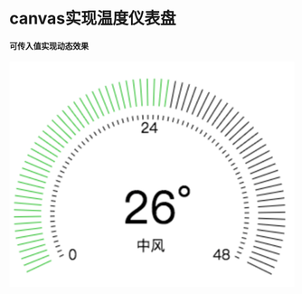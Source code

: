 # canvas实现温度仪表盘

#### 可传入值实现动态效果

![image](https://github.com/sunnyBob/canvas/blob/master/temp-dashboard/image/temp.png)

